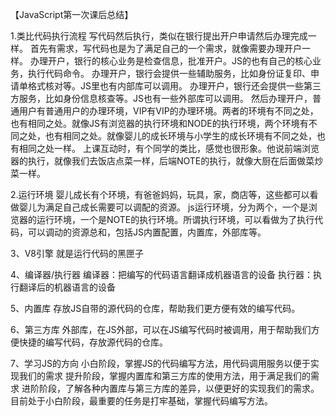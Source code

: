﻿
【JavaScript第一次课后总结】

1.类比代码执行流程
写代码然后执行，类似在银行提出开户申请然后办理完成一样。
首先有需求，写代码也是为了满足自己的一个需求，就像需要办理开户一样。
办理开户，银行的核心业务是检查信息，批准开户。JS的也有自己的核心业务，执行代码命令。
办理开户，银行会提供一些辅助服务，比如身份证复印、申请单格式核对等。JS里也有内部库可以调用。
办理开户，银行还会提供一些第三方服务，比如身份信息核查等。JS也有一些外部库可以调用。
然后办理开户，普通用户有普通用户的办理环境，VIP有VIP的办理环境。两者的环境有不同之处，也有相同之处。就像JS有浏览器的执行环境和NODE的执行环境，两个环境有不同之处，也有相同之处。就像婴儿的成长环境与小学生的成长环境有不同之处，也有相同之处一样。
上课互动时，有个同学的类比，感觉也很形象。他说前端浏览器的执行，就像我们去饭店点菜一样，后端NOTE的执行，就像大厨在后面做菜炒菜一样。


2.运行环境
 婴儿成长有个环境，有爸爸妈妈，玩具，家，商店等，这些都可以看做婴儿为满足自己成长需要可以调配的资源。
js运行环境，分为两个，一个是浏览器的运行环境，一个是NOTE的执行环境。所谓执行环境，可以看做为了执行代码，可以调动的资源总和，包括JS内置配置，内置库，外部库等。

3、V8引擎
就是运行代码的黑匣子

4、编译器/执行器
编译器：把编写的代码语言翻译成机器语言的设备
执行器：执行翻译后的机器语言的设备

5、内置库
存放JS自带的源代码的仓库，帮助我们更方便有效的编写代码。

6、第三方库
外部库，在JS外部，可以在JS编写代码时被调用，用于帮助我们方便快捷的编写代码，存放源代码的仓库。

7、学习JS的方向
小白阶段，掌握JS的代码编写方法，用代码调用服务以便于实现我们的需求
提升阶段，掌握内置库和第三方库的使用方法，用于满足我们的需求
进阶阶段，了解各种内置库与第三方库的差异，以便更好的实现我们的需求。
目前处于小白阶段，最重要的任务是打牢基础，掌握代码编写方法。



